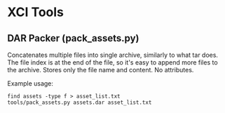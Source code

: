 XCI Tools
=========

DAR Packer (pack_assets.py)
---------------------------

Concatenates multiple files into single archive, similarly to what tar does.
The file index is at the end of the file, so it's easy to append more files
to the archive. Stores only the file name and content. No attributes.

Example usage:

    find assets -type f > asset_list.txt
    tools/pack_assets.py assets.dar asset_list.txt
